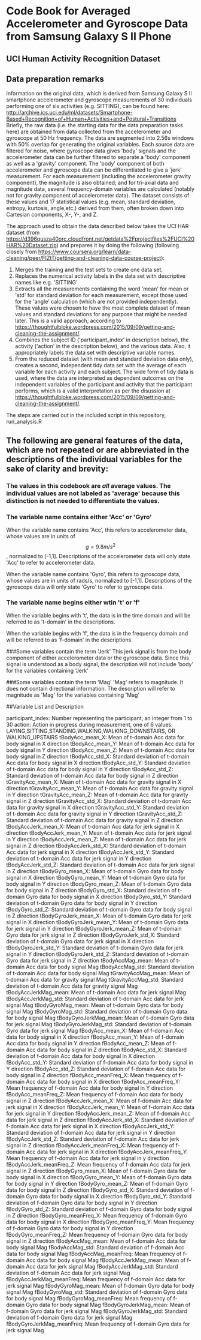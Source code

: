 # Code Book for Averaged Accelerometer and Gyroscope Data from Samsung Galaxy S II Phone
## UCI Human Activity Recognition Dataset


## Data preparation remarks

Information on the original data, which is derived from Samsung Galaxy S II smartphone accelerometer and gyroscope measurements of 30 individuals performing one of six activities (e.g. SITTING), can be found here:
http://archive.ics.uci.edu/ml/datasets/Smartphone-Based+Recognition+of+Human+Activities+and+Postural+Transitions
Briefly, the raw data (i.e. the starting data for the data preparation tasks here) are obtained from data collected from the accelerometer and gyroscope at 50 Hz frequency.  The data are segmented into 2.56s windows with 50% overlap for generating the original variables.  Each source data are filtered for noise, where gyroscope data gives 'body' signals and the accelerometer data can be further filtered to separate a 'body' component as well as a 'gravity' component.  The 'body' component of both accelerometer and gyroscope data can be differentiated to give a 'jerk' measurement.  For each measurement (including the accelerometer gravity component), the magnitude is also obtained; and for tri-axial data and magnitude data, several frequency-domain variables are calculated (notably not for gravity component of accelerometer data).  The dataset consists of these values and 17 statistical values (e.g. mean, standard deviation, entropy, kurtosis, angle,etc.) derived from them, often broken down into Cartesian components, X-, Y-, and Z.

The approach used to obtain the data described below takes the UCI HAR dataset (from https://d396qusza40orc.cloudfront.net/getdata%2Fprojectfiles%2FUCI%20HAR%20Dataset.zip) and prepares it by doing the following (following closely from https://www.coursera.org/learn/data-cleaning/peer/FIZtT/getting-and-cleaning-data-course-project): 

1. Merges the training and the test sets to create one data set.
2. Replaces the numerical activity labels in the data set with descriptive names like e.g. 'SITTING'
3. Extracts all the measurements containing the word 'mean' for mean or 'std'  for standard deviation for each measurement, except those used for the 'angle' calculation (which are not provided independently). These values were chosen to have the most complete dataset of mean values and standard deviations for any purpose that might be needed later.  This is a valid approach, according to https://thoughtfulbloke.wordpress.com/2015/09/09/getting-and-cleaning-the-assignment/.  
4. Combines the subject ID ('participant_index' in description below), the activity ('action' in the description below), and the various data.  Also, it appropriately labels the data set with descriptive variable names.
5. From the reduced dataset (with mean and standard deviation data only), creates a second, independent tidy data set with the average of each variable for each activity and each subject.  The wide form of tidy data is used, where the data are interpreted as dependent outcomes on the independent variables of the participant and activity that the participant performs, which is a valid interpretation as per the disussion at https://thoughtfulbloke.wordpress.com/2015/09/09/getting-and-cleaning-the-assignment/.

The steps are carried out in the included script in this repository, run_analysis.R


## The following are general features of the data, which are not repeated or are abbreviated in the descriptions of the individual variables for the sake of clarity and brevity:

### The values in this codebook are *all* **average values**.  The individual values are not labeled as 'average' because this distinction is not needed to differentiate the values.

### The variable name contains either 'Acc' or 'Gyro'
When the variable name contains 'Acc', this refers to accelerometer data, whose values are in units of $$g = 9.8 m/s^2$$, normalized to [-1,1]. Descriptions of the accelerometer data will only state 'Acc' to refer to accelerometer data.

When the variable name contains 'Gyro', this refers to gyroscope data, whose values are in units of rads/s, normalized to [-1,1]. Descriptions of the gyroscope data will only state 'Gyro' to refer to gyroscope data.


### The variable name begins either wtin 't' or 'f'
When the variable begins with 't', the data is in the time domain and will be referred to as 't-domain' in the descriptions.

When the variable begins with 'f', the data is in the frequency domain and will be referred to as 'f-domain' in the descriptions.


###Some variables contain the term 'Jerk'
This jerk signal is from the body component of either accelerometer data or the gyroscope data.  Since this signal is understood as a body signal, the description will not include 'body' for the variables containing 'Jerk' 


###Some variables contain the term 'Mag'
'Mag' refers to magnitude. It does not contain directional information. The description will refer to magnitude as 'Mag' for the variables containing 'Mag' 



##Variable List and Description

participant_index: Number representing the participant, an integer from 1 to 30
action: Action in progress during measurement, one of 6 values: LAYING,SITTING,STANDING,WALKING,WALKING_DOWNSTAIRS, OR WALKING_UPSTAIRS 
tBodyAcc_mean_X: Mean of t-domain Acc data for body signal in X direction
tBodyAcc_mean_Y: Mean of t-domain Acc data for body signal in Y direction
tBodyAcc_mean_Z: Mean of t-domain Acc data for body signal in Z direction
tBodyAcc_std_X: Standard deviation of t-domain Acc data for body signal in X direction
tBodyAcc_std_Y: Standard deviation of t-domain Acc data for body signal in Y direction
tBodyAcc_std_Z: Standard deviation of t-domain Acc data for body signal in Z direction
tGravityAcc_mean_X: Mean of t-domain Acc data for gravity signal in X direction
tGravityAcc_mean_Y: Mean of t-domain Acc data for gravity signal in Y direction
tGravityAcc_mean_Z: Mean of t-domain Acc data for gravity signal in Z direction
tGravityAcc_std_X: Standard deviation of t-domain Acc data for gravity signal in X direction
tGravityAcc_std_Y: Standard deviation of t-domain Acc data for gravity signal in Y direction
tGravityAcc_std_Z: Standard deviation of t-domain Acc data for gravity signal in Z direction
tBodyAccJerk_mean_X: Mean of t-domain Acc data for jerk signal in X direction
tBodyAccJerk_mean_Y: Mean of t-domain Acc data for jerk signal in Y direction
tBodyAccJerk_mean_Z: Mean of t-domain Acc data for jerk signal in Z direction
tBodyAccJerk_std_X: Standard deviation of t-domain Acc data for jerk signal in X direction
tBodyAccJerk_std_Y: Standard deviation of t-domain Acc data for jerk signal in Y direction
tBodyAccJerk_std_Z: Standard deviation of t-domain Acc data for jerk signal in Z direction
tBodyGyro_mean_X: Mean of t-domain Gyro data for body signal in X direction
tBodyGyro_mean_Y: Mean of t-domain Gyro data for body signal in Y direction
tBodyGyro_mean_Z: Mean of t-domain Gyro data for body signal in Z direction
tBodyGyro_std_X: Standard deviation of t-domain Gyro data for body signal in X direction
tBodyGyro_std_Y: Standard deviation of t-domain Gyro data for body signal in Y direction
tBodyGyro_std_Z: Standard deviation of t-domain Gyro data for body signal in Z direction
tBodyGyroJerk_mean_X: Mean of t-domain Gyro data for jerk signal in X direction
tBodyGyroJerk_mean_Y: Mean of t-domain Gyro data for jerk signal in Y direction
tBodyGyroJerk_mean_Z: Mean of t-domain Gyro data for jerk signal in Z direction
tBodyGyroJerk_std_X: Standard deviation of t-domain Gyro data for jerk signal in X direction
tBodyGyroJerk_std_Y: Standard deviation of t-domain Gyro data for jerk signal in Y direction
tBodyGyroJerk_std_Z: Standard deviation of t-domain Gyro data for jerk signal in Z direction
tBodyAccMag_mean: Mean of t-domain Acc data for body signal Mag
tBodyAccMag_std: Standard deviation of t-domain Acc data for body signal Mag
tGravityAccMag_mean: Mean of t-domain Acc data for gravity signal Mag
tGravityAccMag_std: Standard deviation of t-domain Acc data for gravity signal Mag
tBodyAccJerkMag_mean: Mean of t-domain Acc data for jerk signal Mag
tBodyAccJerkMag_std: Standard deviation of t-domain Acc data for jerk signal Mag
tBodyGyroMag_mean: Mean of t-domain Gyro data for body signal Mag
tBodyGyroMag_std: Standard deviation of t-domain Gyro data for body signal Mag
tBodyGyroJerkMag_mean: Mean of t-domain Gyro data for jerk signal Mag
tBodyGyroJerkMag_std: Standard deviation of t-domain Gyro data for jerk signal Mag
fBodyAcc_mean_X: Mean of f-domain Acc data for body signal in X direction
fBodyAcc_mean_Y: Mean of f-domain Acc data for body signal in Y direction
fBodyAcc_mean_Z: Mean of f-domain Acc data for body signal in Z direction
fBodyAcc_std_X: Standard deviation of f-domain Acc data for body signal in X direction
fBodyAcc_std_Y: Standard deviation of f-domain Acc data for body signal in Y direction
fBodyAcc_std_Z: Standard deviation of f-domain Acc data for body signal in Z direction
fBodyAcc_meanFreq_X: Mean frequency of f-domain Acc data for body signal in X direction
fBodyAcc_meanFreq_Y: Mean frequency of f-domain Acc data for body signal in Y direction
fBodyAcc_meanFreq_Z: Mean frequency of f-domain Acc data for body signal in Z direction
fBodyAccJerk_mean_X: Mean of f-domain Acc data for jerk signal in X direction
fBodyAccJerk_mean_Y: Mean of f-domain Acc data for jerk signal in Y direction
fBodyAccJerk_mean_Z: Mean of f-domain Acc data for jerk signal in Z direction
fBodyAccJerk_std_X:  Standard deviation of f-domain Acc data for jerk signal in X direction
fBodyAccJerk_std_Y: Standard deviation of f-domain Acc data for jerk signal in Y direction
fBodyAccJerk_std_Z: Standard deviation of f-domain Acc data for jerk signal in Z direction
fBodyAccJerk_meanFreq_X: Mean frequency of f-domain Acc data for jerk signal in X direction
fBodyAccJerk_meanFreq_Y: Mean frequency of f-domain Acc data for jerk signal in y direction
fBodyAccJerk_meanFreq_Z: Mean frequency of f-domain Acc data for jerk signal in Z direction
fBodyGyro_mean_X: Mean of f-domain Gyro data for body signal in X direction
fBodyGyro_mean_Y: Mean of f-domain Gyro data for body signal in Y direction 
fBodyGyro_mean_Z: Mean of f-domain Gyro data for body signal in Z direction
fBodyGyro_std_X: Standard deviation of f-domain Gyro data for body signal in X direction
fBodyGyro_std_Y: Standard deviation of f-domain Gyro data for body signal in Y direction
fBodyGyro_std_Z: Standard deviation of f-domain Gyro data for body signal in Z direction
fBodyGyro_meanFreq_X: Mean frequency of f-domain Gyro data for body signal in X direction
fBodyGyro_meanFreq_Y: Mean frequency of f-domain Gyro data for body signal in Y direction
fBodyGyro_meanFreq_Z: Mean frequency of f-domain Gyro data for body signal in Z direction
fBodyAccMag_mean: Mean of f-domain Acc data for body signal Mag
fBodyAccMag_std: Standard deviation of f-domain Acc data for body signal Mag
fBodyAccMag_meanFreq: Mean frequency of f-domain Acc data for body signal Mag
fBodyAccJerkMag_mean: Mean of f-domain Acc data for jerk signal Mag
fBodyAccJerkMag_std: Standard deviation of f-domain Acc data for jerk signal Mag
fBodyAccJerkMag_meanFreq: Mean frequency of f-domain Acc data for jerk signal Mag
fBodyGyroMag_mean: Mean of f-domain Gyro data for body signal Mag
fBodyGyroMag_std: Standard deviation of f-domain Gyro data for body signal Mag
fBodyGyroMag_meanFreq: Mean frequency of f-domain Gyro data for body signal Mag
fBodyGyroJerkMag_mean: Mean of f-domain Gyro data for jerk signal Mag
fBodyGyroJerkMag_std: Standard deviation of f-domain Gyro data for jerk signal Mag
fBodyGyroJerkMag_meanFreq: Mean frequency of f-domain Gyro data for jerk signal Mag
